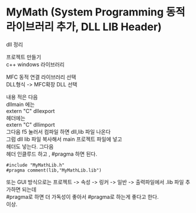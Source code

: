 # MyMath (System Programming 동적라이브러리 추가, DLL LIB Header)

dll 정리  

프로젝트 만들기  
c++ windows 라이브러리  

MFC 동적 연결 라이브러리 선택  
DLL형식 -> MFC확장 DLL 선택  

내용 적은 다음  
dllmain 에는  
extern "C" dllexport  
헤더에는  
extern "C" dllimport  
그다음 f5 눌러서 컴파일 하면 dll,lib 파일 나온다  
그럼 dll lib 파일 복사해서 main 프로젝트 파일에 넣고  
헤더도 넣는다. 그다음  
헤더 인클루드 하고 , #pragma  하면 된다.  
```
#include "MyMathLib.h"
#pragma comment(lib,"MyMathLib.lib")
```
또는 GUI 방식으로는 프로젝트 -> 속성 -> 링커 -> 일반 -> 출력파일에서 .lib 파일 추가하면 되는데  
#pragma로 하면 더 가독성이 좋아서 #pragma로 하는게 좋다고 한다.  
이상.  
